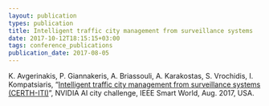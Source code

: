 ```yaml
---
layout: publication
types: publication
title: Intelligent traffic city management from surveillance systems
date: 2017-10-12T18:15:15+03:00
tags: conference_publications
publication_date: 2017-08-05
---
```

K. Avgerinakis, P. Giannakeris, A. Briassouli, A. Karakostas, S. Vrochidis, I. Kompatsiaris, “[Intelligent traffic city management from surveillance systems (CERTH-ITI)](https://www.researchgate.net/publication/321019779_Intelligent_traffic_city_management_from_surveillance_systems_CERTH-ITI)”, NVIDIA AI city challenge, IEEE Smart World, Aug. 2017, USA.